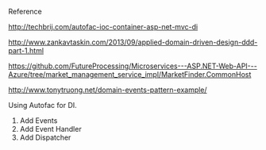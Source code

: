 Reference

http://techbrij.com/autofac-ioc-container-asp-net-mvc-di

http://www.zankavtaskin.com/2013/09/applied-domain-driven-design-ddd-part-1.html

https://github.com/FutureProcessing/Microservices---ASP.NET-Web-API---Azure/tree/market_management_service_impl/MarketFinder.CommonHost

http://www.tonytruong.net/domain-events-pattern-example/



Using Autofac for DI.

1)  Add Events
2)  Add Event Handler
3)	Add Dispatcher